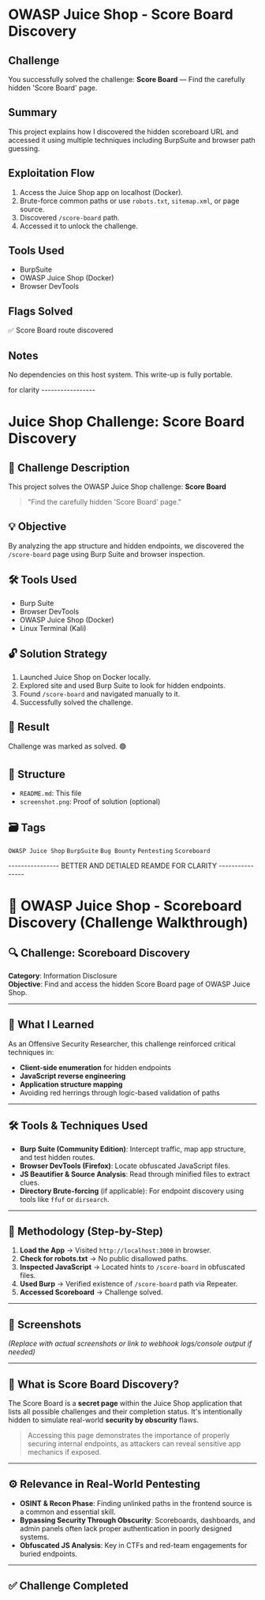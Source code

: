 # OWASP Juice Shop - Score Board Discovery

## Challenge
You successfully solved the challenge: **Score Board** — Find the carefully hidden 'Score Board' page.

## Summary
This project explains how I discovered the hidden scoreboard URL and accessed it using multiple techniques including BurpSuite and browser path guessing.

## Exploitation Flow
1. Access the Juice Shop app on localhost (Docker).
2. Brute-force common paths or use `robots.txt`, `sitemap.xml`, or page source.
3. Discovered `/score-board` path.
4. Accessed it to unlock the challenge.

## Tools Used
- BurpSuite
- OWASP Juice Shop (Docker)
- Browser DevTools

## Flags Solved
✅ Score Board route discovered

## Notes
No dependencies on this host system. This write-up is fully portable.

for clarity -----------------

# Juice Shop Challenge: Score Board Discovery

## 🧠 Challenge Description
This project solves the OWASP Juice Shop challenge: **Score Board**  
> "Find the carefully hidden 'Score Board' page."

## 💡 Objective
By analyzing the app structure and hidden endpoints, we discovered the `/score-board` page using Burp Suite and browser inspection.

## 🛠️ Tools Used
- Burp Suite
- Browser DevTools
- OWASP Juice Shop (Docker)
- Linux Terminal (Kali)

## 🔓 Solution Strategy
1. Launched Juice Shop on Docker locally.
2. Explored site and used Burp Suite to look for hidden endpoints.
3. Found `/score-board` and navigated manually to it.
4. Successfully solved the challenge.

## 🚩 Result
Challenge was marked as solved. 🟢

## 📁 Structure
- `README.md`: This file
- `screenshot.png`: Proof of solution (optional)

## 🗃️ Tags
`OWASP Juice Shop` `BurpSuite` `Bug Bounty` `Pentesting` `Scoreboard`

---------------- BETTER AND DETIALED REAMDE FOR CLARITY ----------------

# 🍊 OWASP Juice Shop - Scoreboard Discovery (Challenge Walkthrough)

## 🔍 Challenge: Scoreboard Discovery
**Category**: Information Disclosure  
**Objective**: Find and access the hidden Score Board page of OWASP Juice Shop.

---

## 🧠 What I Learned
As an Offensive Security Researcher, this challenge reinforced critical techniques in:
- **Client-side enumeration** for hidden endpoints
- **JavaScript reverse engineering**
- **Application structure mapping**
- Avoiding red herrings through logic-based validation of paths

---

## 🛠️ Tools & Techniques Used
- **Burp Suite (Community Edition)**: Intercept traffic, map app structure, and test hidden routes.
- **Browser DevTools (Firefox)**: Locate obfuscated JavaScript files.
- **JS Beautifier & Source Analysis**: Read through minified files to extract clues.
- **Directory Brute-forcing** (if applicable): For endpoint discovery using tools like `ffuf` or `dirsearch`.

---

## 🧪 Methodology (Step-by-Step)
1. **Load the App** → Visited `http://localhost:3000` in browser.
2. **Check for robots.txt** → No public disallowed paths.
3. **Inspected JavaScript** → Located hints to `/score-board` in obfuscated files.
4. **Used Burp** → Verified existence of `/score-board` path via Repeater.
5. **Accessed Scoreboard** → Challenge solved.

---

## 📸 Screenshots
*(Replace with actual screenshots or link to webhook logs/console output if needed)*

---

## 🧵 What is Score Board Discovery?
The Score Board is a **secret page** within the Juice Shop application that lists all possible challenges and their completion status. It's intentionally hidden to simulate real-world **security by obscurity** flaws.

> Accessing this page demonstrates the importance of properly securing internal endpoints, as attackers can reveal sensitive app mechanics if exposed.

---

## ⚙️ Relevance in Real-World Pentesting
- **OSINT & Recon Phase**: Finding unlinked paths in the frontend source is a common and essential skill.
- **Bypassing Security Through Obscurity**: Scoreboards, dashboards, and admin panels often lack proper authentication in poorly designed systems.
- **Obfuscated JS Analysis**: Key in CTFs and red-team engagements for buried endpoints.

---

## ✅ Challenge Completed

